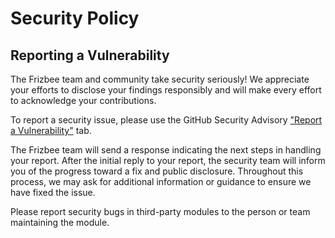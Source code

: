 # Security Policy

## Reporting a Vulnerability

The Frizbee team and community take security seriously! We appreciate your efforts to disclose your findings responsibly and will make every effort to acknowledge your contributions.

To report a security issue, please use the GitHub Security Advisory ["Report a Vulnerability"](https://github.com/stacklok/frizbee/security/advisories/new) tab.

The Frizbee team will send a response indicating the next steps in handling your report. After the initial reply to your report, the security team will inform you of the progress toward a fix and public disclosure. Throughout this process, we may ask for additional information or guidance to ensure we have fixed the issue.

Please report security bugs in third-party modules to the person or team maintaining the module. 
